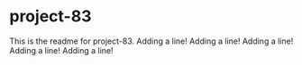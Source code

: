 # project-83

This is the readme for project-83.
Adding a line!
Adding a line!
Adding a line!
Adding a line!
Adding a line!
